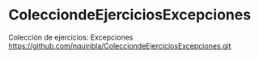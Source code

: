 # ColecciondeEjerciciosExcepciones
Colección de ejercicios: Excepciones
https://github.com/nquinbla/ColecciondeEjerciciosExcepciones.git